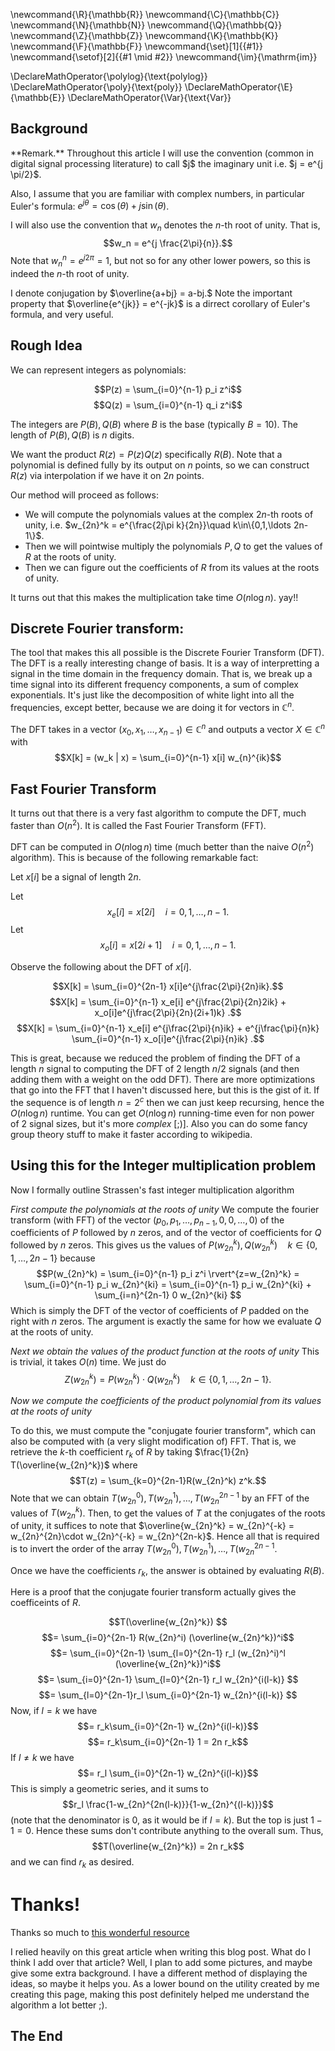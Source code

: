 \newcommand{\R}{\mathbb{R}}
\newcommand{\C}{\mathbb{C}}
\newcommand{\N}{\mathbb{N}}
\newcommand{\Q}{\mathbb{Q}}
\newcommand{\Z}{\mathbb{Z}}
\newcommand{\K}{\mathbb{K}}
\newcommand{\F}{\mathbb{F}}
\newcommand{\set}[1]{\{#1\}}
\newcommand{\setof}[2]{\{#1 \mid #2\}}
\newcommand{\im}{\mathrm{im}}

\DeclareMathOperator{\polylog}{\text{polylog}}
\DeclareMathOperator{\poly}{\text{poly}}
\DeclareMathOperator{\E}{\mathbb{E}}
\DeclareMathOperator{\Var}{\text{Var}}



## Background

<div class="rmk envbox">**Remark.**
Throughout this article I will use the convention (common in digital signal processing literature) to call $j$ the imaginary unit i.e. $j = e^{j \pi/2}$.

Also, I assume that you are familiar with complex numbers, in particular Euler's formula: 
$e^{j \theta} = \cos(\theta) + j\sin(\theta)$.

I will also use the convention that $w_{n}$ denotes the $n$-th root of unity. That is, 
$$w_n = e^{j \frac{2\pi}{n}}.$$
Note that $w_n^n = e^{j 2 \pi} = 1$, but not so for any other lower powers, so this is indeed the $n$-th root of unity.

I denote conjugation by $\overline{a+bj} = a-bj.$ Note the important property
that $\overline{e^{jk}} = e^{-jk}$ is a dirrect corollary of Euler's formula,
and very useful.

</div>

## Rough Idea
We can represent integers as polynomials:

$$P(z) = \sum_{i=0}^{n-1} p_i z^i$$
$$Q(z) = \sum_{i=0}^{n-1} q_i z^i$$

The integers are $P(B), Q(B)$ where $B$ is the base (typically $B=10$).
The length of $P(B), Q(B)$ is $n$ digits.

We want the product $R(z) = P(z) Q(z)$ specifically $R(B)$.
Note that a polynomial is defined fully by its output on $n$ points, so we can construct $R(z)$ via interpolation if we have it on $2n$ points.

Our method will proceed as follows:

- We will compute the polynomials values at the complex $2n$-th roots of unity, i.e. $w_{2n}^k = e^{\frac{2j\pi k}{2n}}\quad k\in\{0,1,\ldots 2n-1\}$.
- Then we will pointwise multiply the polynomials $P,Q$ to get the values of $R$ at the roots of unity. 
- Then we can figure out the coefficients of $R$ from its values at the roots of unity. 

It turns out that this makes the multiplication take time $O(n \log n)$. yay!!

## Discrete Fourier transform:
The tool that makes this all possible is the Discrete Fourier Transform (DFT). The DFT is a really interesting change of basis. 
It is a way of interpretting a signal in the time domain in the frequency domain. 
That is, we break up a time signal into its different frequency components, a sum of complex exponentials.
It's just like the decomposition of white light into all the frequencies, except better, because we are doing it for vectors in $\mathbb{C}^n$.

The DFT takes in a vector $(x_0,x_1,\ldots, x_{n-1}) \in \mathbb{C}^n$ and outputs a vector $X \in \mathbb{C}^n$ with 
$$X[k] = (w_k | x) = \sum_{i=0}^{n-1} x[i] w_{n}^{ik}$$

## Fast Fourier Transform
It turns out that there is a very fast algorithm to compute the DFT, much faster than $O(n^2)$. It is called the Fast Fourier Transform (FFT).

DFT can be computed in $O(n\log n)$ time (much better than the naive $O(n^2)$ algorithm).
This is because of the following remarkable fact:

Let $x[i]$ be a signal of length $2n$. 

Let $$x_e[i] = x[2i]\quad i=0,1,\ldots, n-1.$$
Let $$x_o[i] = x[2i+1]\quad i=0,1,\ldots, n-1.$$

Observe the following about the DFT of $x[i]$.

$$X[k] = \sum_{i=0}^{2n-1} x[i]e^{j\frac{2\pi}{2n}ik}.$$
$$X[k] = \sum_{i=0}^{n-1} x_e[i] e^{j\frac{2\pi}{2n}2ik} + x_o[i]e^{j\frac{2\pi}{2n}(2i+1)k} .$$
$$X[k] = \sum_{i=0}^{n-1} x_e[i] e^{j\frac{2\pi}{n}ik} + e^{j\frac{\pi}{n}k} \sum_{i=0}^{n-1} x_o[i]e^{j\frac{2\pi}{n}ik} .$$

This is great, because we reduced the problem of finding the DFT of a length $n$ signal to computing the DFT of $2$ length $n/2$ signals (and then adding them with a weight on the odd DFT).
There are more optimizations that go into the FFT that I haven't discussed here, but this is the gist of it.
If the sequence is of length $n = 2^c$ then we can just keep recursing, hence the $O(n \log n)$ runtime.
You can get $O(n \log n)$ running-time even for non power of $2$ signal sizes, but it's more _complex_ [;)].
Also you can do some fancy group theory stuff to make it faster according to wikipedia.

## Using this for the Integer multiplication problem

Now I formally outline Strassen's fast integer multiplication algorithm

*First compute the polynomials at the roots of unity*
We compute the fourier transform (with FFT) of the vector $(p_0, p_1, \ldots, p_{n-1},0,0,\ldots,0)$ of the coefficients of $P$ followed by $n$ zeros, and of the vector of coefficients for $Q$ followed by $n$ zeros.
This gives us the values of $P(w_{2n}^k),Q(w_{2n}^k) \quad k \in \{0,1,\ldots,2n-1\}$ because 
$$P(w_{2n}^k) = \sum_{i=0}^{n-1} p_i z^i \rvert^{z=w_{2n}^k} =
\sum_{i=0}^{n-1} p_i w_{2n}^{ki} = \sum_{i=0}^{n-1} p_i w_{2n}^{ki} +
\sum_{i=n}^{2n-1} 0 w_{2n}^{ki} $$
Which is simply the DFT of the vector of coefficients of $P$ padded on the right with $n$ zeros.
The argument is exactly the same for how we evaluate $Q$ at the roots of unity.

*Next we obtain the values of the product function at the roots of unity*
This is trivial, it takes $O(n)$ time. We just do 
$$Z(w_{2n}^k) = P(w_{2n}^k) \cdot Q(w_{2n}^k) \quad k \in \{0,1,\ldots, 2n-1\}.$$

*Now we compute the coefficients of the product polynomial from its values at the roots of unity*

To do this, we must compute the "conjugate fourier transform", which can also be computed with (a very slight modification of) FFT.
That is, we retrieve the $k$-th coefficient $r_k$ of $R$ by taking 
$\frac{1}{2n} T(\overline{w_{2n}^k})$ where $$T(z) = \sum_{k=0}^{2n-1}R(w_{2n}^k) z^k.$$
Note that we can obtain $T(w_{2n}^0),T(w_{2n}^1),\ldots,T(w_{2n}^{2n-1}$ by an
FFT of the values of $T(w_{2n}^k)$. Then, to get the values of $T$ at the
conjugates of the roots of unity, it suffices to note that
$\overline{w_{2n}^k} = w_{2n}^{-k} = w_{2n}^{2n}\cdot w_{2n}^{-k} =
w_{2n}^{2n-k}$. Hence all that is required is to invert the order of the array
$T(w_{2n}^0),T(w_{2n}^1),\ldots,T(w_{2n}^{2n-1}$.

Once we have the coefficients $r_k$, the answer is obtained by evaluating $R(B)$.

Here is a proof that the conjugate fourier transform actually gives the coefficeints of $R$.

$$T(\overline{w_{2n}^k}) $$
$$= \sum_{i=0}^{2n-1} R(w_{2n}^i) (\overline{w_{2n}^k})^i$$
$$= \sum_{i=0}^{2n-1} \sum_{l=0}^{2n-1} r_l (w_{2n}^i)^l (\overline{w_{2n}^k})^i$$
$$= \sum_{i=0}^{2n-1} \sum_{l=0}^{2n-1} r_l w_{2n}^{i(l-k)} $$
$$= \sum_{l=0}^{2n-1}r_l \sum_{i=0}^{2n-1} w_{2n}^{i(l-k)} $$
Now, if $l=k$ we have
$$= r_k\sum_{i=0}^{2n-1}  w_{2n}^{i(l-k)}$$
$$= r_k\sum_{i=0}^{2n-1} 1 = 2n r_k$$
If $l\neq k$ we have
$$= r_l \sum_{i=0}^{2n-1} w_{2n}^{i(l-k)}$$
This is simply a geometric series, and it sums to 
$$r_l \frac{1-w_{2n}^{2n(l-k)}}{1-w_{2n}^{(l-k)}}$$
(note that the denominator is $0$, as it would be if $l=k$).
But the top is just $1-1 = 0$. Hence these sums don't contribute anything to the overall sum.
Thus,
$$T(\overline{w_{2n}^k}) = 2n r_k$$
and we can find $r_k$ as desired.


# Thanks!

Thanks so much to [this wonderful resource](http://numbers.computation.free.fr/Constants/Algorithms/fft.html)

I relied heavily on this great article when writing this blog post. What do I think I add over that article? Well, I plan to add some pictures, and maybe give some extra background. I have a different method of displaying the ideas, so maybe it helps you. As a lower bound on the utility created by me creating this page, making this post definitely helped me understand the algorithm a lot better ;).

## The End

